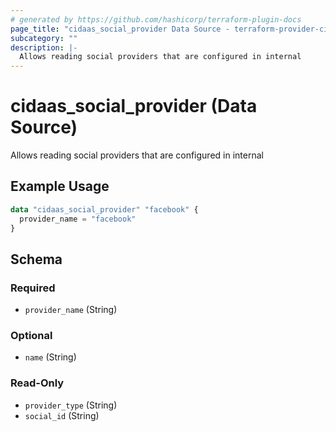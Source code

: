 ```yaml
---
# generated by https://github.com/hashicorp/terraform-plugin-docs
page_title: "cidaas_social_provider Data Source - terraform-provider-cidaas"
subcategory: ""
description: |-
  Allows reading social providers that are configured in internal
---
```


# cidaas_social_provider (Data Source)

Allows reading social providers that are configured in internal

## Example Usage

```terraform
data "cidaas_social_provider" "facebook" {
  provider_name = "facebook"
}
```

<!-- schema generated by tfplugindocs -->
## Schema

### Required

- `provider_name` (String)

### Optional

- `name` (String)

### Read-Only

- `provider_type` (String)
- `social_id` (String)
